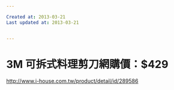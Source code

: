 ```yaml
---

Created at: 2013-03-21
Last updated at: 2013-03-21


---
```


# 3M 可拆式料理剪刀網購價：$429


http://www.i-house.com.tw/product/detail/id/289586

